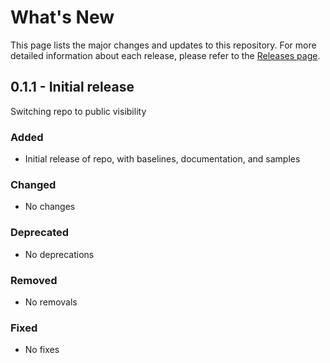 # What's New

This page lists the major changes and updates to this repository. For more detailed information about each release, please refer to the [Releases page](https://github.com/Azure/alz-monitor/releases).

## 0.1.1 - Initial release

Switching repo to public visibility

### Added

- Initial release of repo, with baselines, documentation, and samples

### Changed

- No changes

### Deprecated

- No deprecations

### Removed

- No removals

### Fixed

- No fixes


